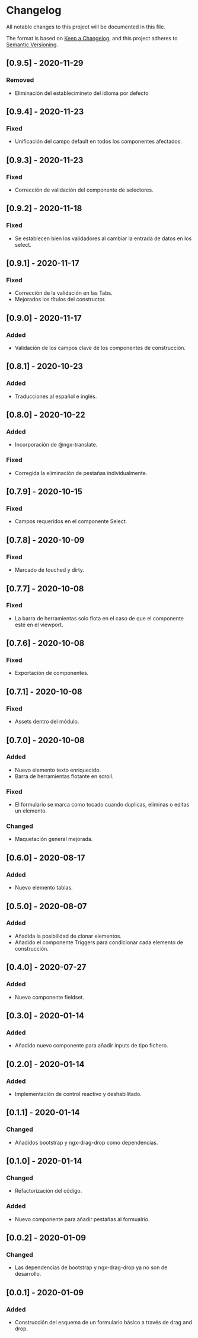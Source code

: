# Changelog
All notable changes to this project will be documented in this file.

The format is based on [Keep a Changelog](https://keepachangelog.com/en/1.0.0/),
and this project adheres to [Semantic Versioning](https://semver.org/spec/v2.0.0.html).

## [0.9.5] - 2020-11-29
### Removed
- Eliminación del establecimineto del idioma por defecto

## [0.9.4] - 2020-11-23
### Fixed
- Unificación del campo default en todos los componentes afectados.

## [0.9.3] - 2020-11-23
### Fixed
- Corrección de validación del componente de selectores.

## [0.9.2] - 2020-11-18
### Fixed
- Se establecen bien los validadores al cambiar la entrada de datos en los select.

## [0.9.1] - 2020-11-17
### Fixed
- Corrección de la validación en las Tabs.
- Mejorados los títulos del constructor.

## [0.9.0] - 2020-11-17
### Added
- Validación de los campos clave de los componentes de construcción.

## [0.8.1] - 2020-10-23
### Added
- Traducciones al español e inglés.

## [0.8.0] - 2020-10-22
### Added
- Incorporación de @ngx-translate.
### Fixed
- Corregida la eliminación de pestañas individualmente.

## [0.7.9] - 2020-10-15
### Fixed
- Campos requeridos en el componente Select.

## [0.7.8] - 2020-10-09
### Fixed
- Marcado de touched y dirty.

## [0.7.7] - 2020-10-08
### Fixed
- La barra de herramientas solo flota en el caso de que el componente esté en el viewport.

## [0.7.6] - 2020-10-08
### Fixed
- Exportación de componentes.

## [0.7.1] - 2020-10-08
### Fixed
- Assets dentro del módulo.

## [0.7.0] - 2020-10-08
### Added
- Nuevo elemento texto enriquecido.
- Barra de herramientas flotante en scroll.
### Fixed
- El formulario se marca como tocado cuando duplicas, eliminas o editas un elemento.
### Changed
- Maquetación general mejorada.

## [0.6.0] - 2020-08-17
### Added
- Nuevo elemento tablas.

## [0.5.0] - 2020-08-07
### Added
- Añadida la posibilidad de clonar elementos.
- Añadido el componente Triggers para condicionar cada elemento de construcción.

## [0.4.0] - 2020-07-27
### Added
- Nuevo componente fieldset.

## [0.3.0] - 2020-01-14
### Added
- Añadido nuevo componente para añadir inputs de tipo fichero.

## [0.2.0] - 2020-01-14
### Added
- Implementación de control reactivo y deshabilitado.

## [0.1.1] - 2020-01-14
### Changed
- Añadidos bootstrap y ngx-drag-drop como dependencias.

## [0.1.0] - 2020-01-14
### Changed
- Refactorización del código.
### Added
- Nuevo componente para añadir pestañas al formualrio.

## [0.0.2] - 2020-01-09
### Changed
- Las dependencias de bootstrap y ngx-drag-drop ya no son de desarrollo.

## [0.0.1] - 2020-01-09
### Added
- Construcción del esquema de un formulario básico a través de drag and drop.
